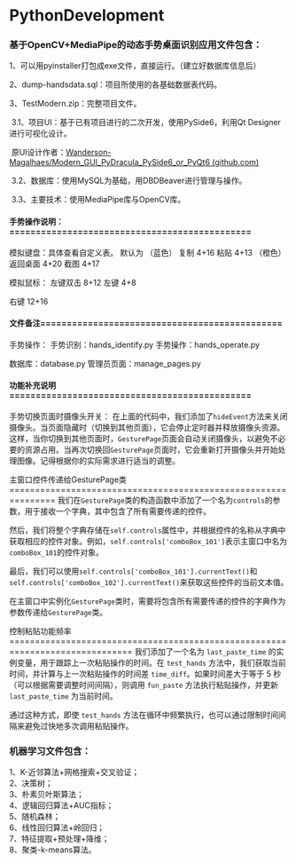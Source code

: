 # PythonDevelopment

<h3>基于OpenCV+MediaPipe的动态手势桌面识别应用文件包含：</h3>

1、可以用pyinstaller打包成exe文件，直接运行。（建立好数据库信息后）

2、dump-handsdata.sql：项目所使用的各基础数据表代码。

3、TestModern.zip：完整项目文件。

​	3.1、项目UI：基于已有项目进行的二次开发，使用PySide6，利用Qt Designer进行可视化设计。

​	原UI设计作者：[Wanderson-Magalhaes/Modern_GUI_PyDracula_PySide6_or_PyQt6 (github.com)](https://github.com/Wanderson-Magalhaes/Modern_GUI_PyDracula_PySide6_or_PyQt6)

​	3.2、数据库：使用MySQL为基础，用DBDBeaver进行管理与操作。

​	3.3、主要技术：使用MediaPipe库与OpenCV库。

<h4>手势操作说明：==============================================</h4>

模拟键盘：具体查看自定义表。
默认为
（蓝色）
复制			4+16
粘贴			4+13
（橙色）
返回桌面		4+20
截图			4+17

模拟鼠标：
左键双击		8+12
左键			4+8

右键			12+16

<h4>文件备注==============================================</h4>
手势操作：
	手势识别：hands_identify.py
	手势操作：hands_operate.py

数据库：database.py
管理员页面：manage_pages.py



<h4>功能补充说明==============================================</h4>

手势切换页面时摄像头开关：
在上面的代码中，我们添加了`hideEvent`方法来关闭摄像头。当页面隐藏时（切换到其他页面），它会停止定时器并释放摄像头资源。
这样，当你切换到其他页面时，`GesturePage`页面会自动关闭摄像头，以避免不必要的资源占用。当再次切换回`GesturePage`页面时，它会重新打开摄像头并开始处理图像。记得根据你的实际需求进行适当的调整。

主窗口控件传递给GesturePage类===============================================================
我们在`GesturePage`类的构造函数中添加了一个名为`controls`的参数，用于接收一个字典，其中包含了所有需要传递的控件。

然后，我们将整个字典存储在`self.controls`属性中，并根据控件的名称从字典中获取相应的控件对象。例如，`self.controls['comboBox_101']`表示主窗口中名为`comboBox_101`的控件对象。

最后，我们可以使用`self.controls['comboBox_101'].currentText()`和`self.controls['comboBox_102'].currentText()`来获取这些控件的当前文本值。

在主窗口中实例化`GesturePage`类时，需要将包含所有需要传递的控件的字典作为参数传递给`GesturePage`类。


控制粘贴功能频率==============================================================================
我们添加了一个名为 `last_paste_time` 的实例变量，用于跟踪上一次粘贴操作的时间。在 `test_hands` 方法中，我们获取当前时间，并计算与上一次粘贴操作的时间差 `time_diff`。如果时间差大于等于 5 秒（可以根据需要调整时间间隔），则调用 `fun_paste` 方法执行粘贴操作，并更新 `last_paste_time` 为当前时间。

通过这种方式，即使 `test_hands` 方法在循环中频繁执行，也可以通过限制时间间隔来避免过快地多次调用粘贴操作。







### 机器学习文件包含：  

1、K-近邻算法+网格搜索+交叉验证；  
2、决策树；  
3、朴素贝叶斯算法；  
4、逻辑回归算法+AUC指标；  
5、随机森林；  
6、线性回归算法+岭回归；  
7、特征提取+预处理+降维；  
8、聚类-k-means算法。  